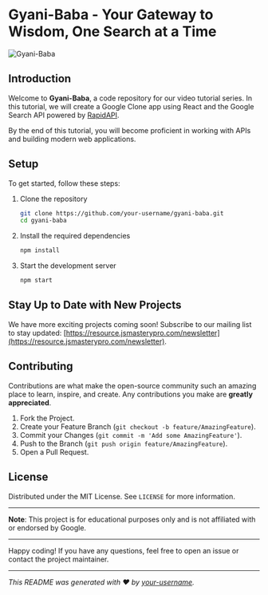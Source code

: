 # Gyani-Baba - Your Gateway to Wisdom, One Search at a Time

![Gyani-Baba](https://i.ibb.co/yQdYhtq/image.png)

## Introduction
Welcome to **Gyani-Baba**, a code repository for our video tutorial series. In this tutorial, we will create a Google Clone app using React and the Google Search API powered by [RapidAPI](https://rapidapi.com).

By the end of this tutorial, you will become proficient in working with APIs and building modern web applications.

## Setup
To get started, follow these steps:

1. Clone the repository
    ```sh
    git clone https://github.com/your-username/gyani-baba.git
    cd gyani-baba
    ```

2. Install the required dependencies
    ```sh
    npm install
    ```

3. Start the development server
    ```sh
    npm start
    ```

## Stay Up to Date with New Projects
We have more exciting projects coming soon! Subscribe to our mailing list to stay updated: [https://resource.jsmasterypro.com/newsletter](https://resource.jsmasterypro.com/newsletter).

## Contributing
Contributions are what make the open-source community such an amazing place to learn, inspire, and create. Any contributions you make are **greatly appreciated**.

1. Fork the Project.
2. Create your Feature Branch (`git checkout -b feature/AmazingFeature`).
3. Commit your Changes (`git commit -m 'Add some AmazingFeature'`).
4. Push to the Branch (`git push origin feature/AmazingFeature`).
5. Open a Pull Request.

## License
Distributed under the MIT License. See `LICENSE` for more information.

---

**Note**: This project is for educational purposes only and is not affiliated with or endorsed by Google.

---

Happy coding! If you have any questions, feel free to open an issue or contact the project maintainer.

---

*This README was generated with ❤️ by [your-username](https://github.com/your-username).*
